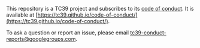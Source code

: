 This repository is a TC39 project and subscribes to its [code of conduct](https://tc39.github.io/code-of-conduct/). It is available at [https://tc39.github.io/code-of-conduct/](https://tc39.github.io/code-of-conduct/).

To ask a question or report an issue, please email [tc39-conduct-reports@googlegroups.com](mailto:tc39-conduct-reports@googlegroups.com).
